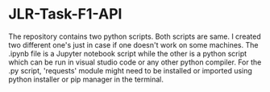 # JLR-Task-F1-API

The repository contains two python scripts. 
Both scripts are same. I created two different one's just in case if one doesn't work on some machines. 
The .ipynb file is a Jupyter notebook script while the other is a python script which can be run in visual studio code or any other python compiler. 
For the .py script, 'requests' module might need to be installed or imported using python installer or pip manager in the terminal. 
